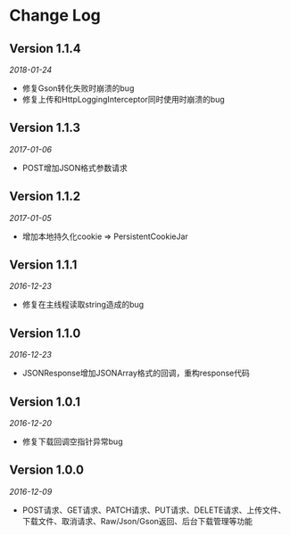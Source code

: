 Change Log
==========

## Version 1.1.4

_2018-01-24_

 * 修复Gson转化失败时崩溃的bug
 * 修复上传和HttpLoggingInterceptor同时使用时崩溃的bug
 
## Version 1.1.3

_2017-01-06_

 * POST增加JSON格式参数请求

## Version 1.1.2

_2017-01-05_

 * 增加本地持久化cookie => PersistentCookieJar

## Version 1.1.1

_2016-12-23_

 * 修复在主线程读取string造成的bug


## Version 1.1.0

_2016-12-23_

 * JSONResponse增加JSONArray格式的回调，重构response代码


## Version 1.0.1

_2016-12-20_

 * 修复下载回调空指针异常bug


## Version 1.0.0

_2016-12-09_

 * POST请求、GET请求、PATCH请求、PUT请求、DELETE请求、上传文件、下载文件、取消请求、Raw/Json/Gson返回、后台下载管理等功能

